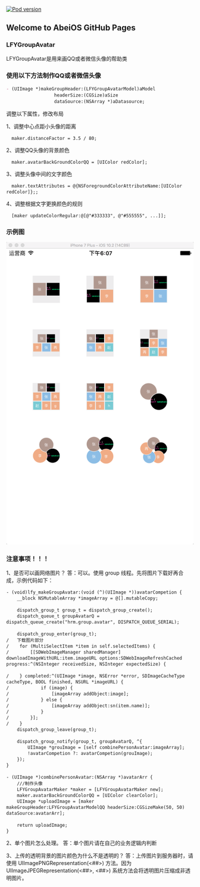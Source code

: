 [![Pod version](https://badge.fury.io/co/LFYGroupAvatar.svg)](https://badge.fury.io/co/LFYGroupAvatar)
## Welcome to AbeiOS GitHub Pages

### LFYGroupAvatar

LFYGroupAvatar是用来画QQ或者微信头像的帮助类

### 使用以下方法制作QQ或者微信头像
```markdown
- (UIImage *)makeGroupHeader:(LFYGroupAvatarModel)aModel
                  headerSize:(CGSize)aSize
                  dataSource:(NSArray *)aDatasource;
```
调整以下属性，修改布局


1、调整中心点距小头像的距离
```
  maker.distanceFactor = 3.5 / 80;
```
2、调整QQ头像的背景颜色
```
  maker.avatarBackGroundColorQQ = [UIColor redColor];
```
3、调整头像中间的文字颜色
```
  maker.textAttributes = @{NSForegroundColorAttributeName:[UIColor redColor]};;
```
4、调整根据文字更换颜色的规则
```
  [maker updateColorRegular:@[@"#333333", @"#555555", ...]];
```

### 示例图

![image](https://github.com/AbeiOS/LFYGroupAvatar/blob/master/ScreenShot/首页截图.jpg)

### 注意事项！！！
1、是否可以画网络图片？
答：可以。使用 group 线程。先将图片下载好再合成，示例代码如下：
```
- (void)lfy_makeGroupAvatar:(void (^)(UIImage *))avatarCompetion {
    __block NSMutableArray *imageArray = @[].mutableCopy;
    
    dispatch_group_t group_t = dispatch_group_create();
    dispatch_queue_t groupAvatarQ = dispatch_queue_create("hrm.group.avatar", DISPATCH_QUEUE_SERIAL);
    
    dispatch_group_enter(group_t);
/   下载图片部分
/    for (MultiSelectItem *item in self.selectedItems) {
/        [[SDWebImageManager sharedManager] downloadImageWithURL:item.imageURL options:SDWebImageRefreshCached progress:^(NSInteger receivedSize, NSInteger expectedSize) {
            
/    } completed:^(UIImage *image, NSError *error, SDImageCacheType cacheType, BOOL finished, NSURL *imageURL) {
/            if (image) {
/                [imageArray addObject:image];
/            } else {
/                [imageArray addObject:sn(item.name)];
/            }
/        }]; 
/    }
    dispatch_group_leave(group_t);
    
    dispatch_group_notify(group_t, groupAvatarQ, ^{
        UIImage *grouImage = [self combinePersonAvatar:imageArray];
        !avatarCompetion ?: avatarCompetion(grouImage);
    });
}

- (UIImage *)combinePersonAvatar:(NSArray *)avatarArr {
    ///制作头像
    LFYGroupAvatarMaker *maker = [LFYGroupAvatarMaker new];
    maker.avatarBackGroundColorQQ = [UIColor clearColor];
    UIImage *uploadImage = [maker makeGroupHeader:LFYGroupAvatarModelQQ headerSize:CGSizeMake(50, 50) dataSource:avatarArr];
    
    return uploadImage;
}

```



2、单个图片怎么处理。
答：单个图片请在自己的业务逻辑内判断



3、上传的透明背景的图片颜色为什么不是透明的？
答：上传图片到服务器时，请使用 UIImagePNGRepresentation(<##>) 方法。因为 UIImageJPEGRepresentation(<##>, <##>) 系统方法会将透明图片压缩成非透明图片。


